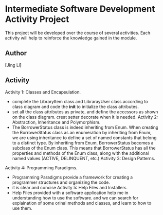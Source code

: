 # Intermediate Software Development Activity Project
This project will be developed over the course of several activities.  Each 
activity will help to reinforce the knowledge gained in the module.

## Author
[Jing Li]

## Activity
Activity 1: Classes and Encapsulation.
- complete the LibraryItem class and LibrarayUser class according to  class diagram and code the __init__ to initialize the class attributes.
- set all the class attributes as private, and define the accessors as shown on the class diagram. creat setter decorate when it is needed.
Activity 2: Abstraction, Inheritance and Polymorphism.
- The BorrowerStatus class is indeed inheriting from Enum. When creating the BorrowerStatus class as an enumeration by inheriting from Enum, we are using inheritance to define a set of named constants that belong to a distinct type. By inheriting from Enum, BorrowerStatus becomes a subclass of the Enum class. This means that BorrowerStatus has all the properties and methods of the Enum class, along with the additional named values (ACTIVE, DELINQUENT, etc.)
Activity 3: Design Patterns.

Activity 4: Programming Paradigms.
- Programming Paradigms provide a framework for creating a programmer structures and organizing the code. 
- it is clear and concise
Activity 5: Help Files and Installers.
- Help Files provided with a software application help me in understanding how to use the software. and we can search for explaination of some orinal methods and classes, and learn to how to use them.



